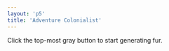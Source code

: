 ```yaml
---
layout: 'p5'
title: 'Adventure Colonialist'
---
```


Click the top-most gray button to start generating fur.
